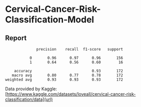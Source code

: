 # Cervical-Cancer-Risk-Classification-Model
## Report
                  precision    recall  f1-score   support
    
               0       0.96      0.97      0.96       156
               1       0.64      0.56      0.60        16
    
        accuracy                           0.93       172
       macro avg       0.80      0.77      0.78       172
    weighted avg       0.93      0.93      0.93       172

Data provided by Kaggle: [https://www.kaggle.com/datasets/loveall/cervical-cancer-risk-classification/data](url)
